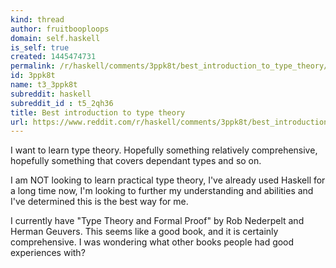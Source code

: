 ```yaml
---
kind: thread
author: fruitbooploops
domain: self.haskell
is_self: true
created: 1445474731
permalink: /r/haskell/comments/3ppk8t/best_introduction_to_type_theory/
id: 3ppk8t
name: t3_3ppk8t
subreddit: haskell
subreddit_id : t5_2qh36
title: Best introduction to type theory
url: https://www.reddit.com/r/haskell/comments/3ppk8t/best_introduction_to_type_theory/
---
```


I want to learn type theory. Hopefully something relatively comprehensive, hopefully something that covers dependant types and so on.

I am NOT looking to learn practical type theory, I've already used Haskell for a long time now, I'm looking to further my understanding and abilities and I've determined this is the best way for me.

I currently have "Type Theory and Formal Proof" by Rob Nederpelt and Herman Geuvers. This seems like a good book, and it is certainly comprehensive. I was wondering what other books people had good experiences with?
